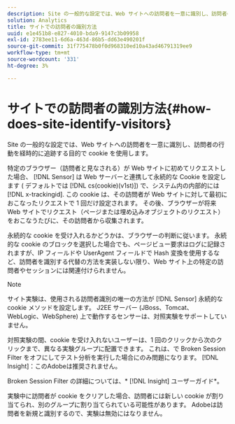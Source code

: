 ```yaml
---
description: Site の一般的な設定では、Web サイトへの訪問者を一意に識別し、訪問者の行動を経時的に追跡する目的で cookie を使用します。
solution: Analytics
title: サイトでの訪問者の識別方法
uuid: e1e451b8-e827-4010-bda9-9147c3b09958
exl-id: 2783ee11-6d6a-463d-86b5-dd63e490201f
source-git-commit: 31f775478b0f0d968310ed10a43ad46791319ee9
workflow-type: tm+mt
source-wordcount: '331'
ht-degree: 3%

---
```


# サイトでの訪問者の識別方法{#how-does-site-identify-visitors}

Site の一般的な設定では、Web サイトへの訪問者を一意に識別し、訪問者の行動を経時的に追跡する目的で cookie を使用します。

特定のブラウザー（訪問者と見なされる）が Web サイトに初めてリクエストした場合、 [!DNL Sensor] は Web サーバーと連携して永続的な Cookie を設定します ( デフォルトでは [!DNL cs(cookie)(v1st)]) で、システム内の内部的には [!DNL x-trackingid]. この cookie は、その訪問者が Web サイトに対して最初におこなったリクエストで 1 回だけ設定されます。 その後、ブラウザーが将来 Web サイトでリクエスト（ページまたは埋め込みオブジェクトのリクエスト）をおこなうたびに、その訪問者から収集されます。

永続的な cookie を受け入れるかどうかは、ブラウザーの判断に従います。 永続的な cookie のブロックを選択した場合でも、ページビュー要求はログに記録されますが、IP フィールドや UserAgent フィールドで Hash 変換を使用するなど、訪問者を識別する代替の方法を実装しない限り、Web サイト上の特定の訪問者やセッションには関連付けられません。

>[!NOTE]
>
>サイト実験は、使用される訪問者識別の唯一の方法が [!DNL Sensor] 永続的な cookie メソッドを設定します。 J2EE サーバー (JBoss、Tomcat、WebLogic、WebSphere) 上で動作するセンサーは、対照実験をサポートしていません。

対照実験の間、cookie を受け入れないユーザーは、1 回のクリックから次のクリックまで、異なる実験グループに配置できます。 これは、で Broken Session Filter をオフにしてテスト分析を実行した場合にのみ問題になります。 [!DNL Insight]：このAdobeは推奨されません。

Broken Session Filter の詳細については、* [!DNL Insight] ユーザーガイド*。

実験中に訪問者が cookie をクリアした場合、訪問者には新しい cookie が割り当てられ、別のグループに割り当てられている可能性があります。 Adobeは訪問者を新規と識別するので、実験は無効にはなりません。
